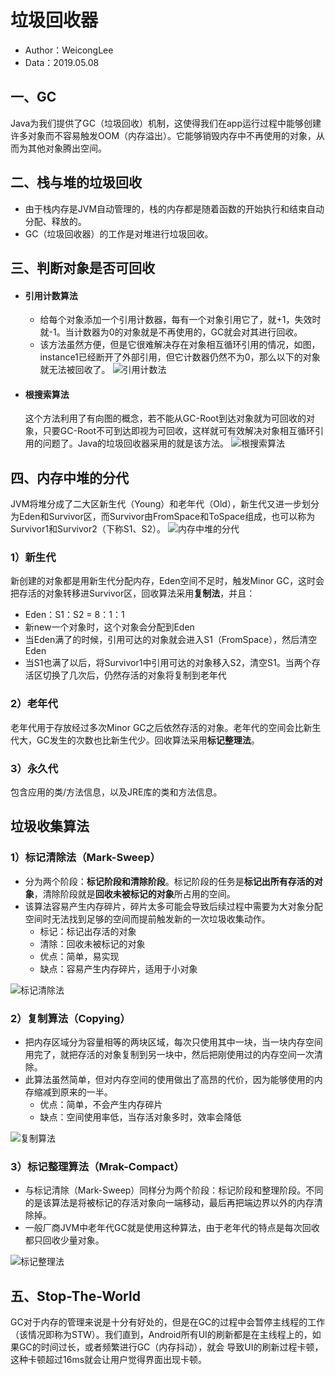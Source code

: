 # **垃圾回收器**
- Author：WeicongLee
- Data：2019.05.08

## **一、GC**
Java为我们提供了GC（垃圾回收）机制，这使得我们在app运行过程中能够创建许多对象而不容易触发OOM（内存溢出）。它能够销毁内存中不再使用的对象，从而为其他对象腾出空间。

## **二、栈与堆的垃圾回收**
- 由于栈内存是JVM自动管理的，栈的内存都是随着函数的开始执行和结束自动分配、释放的。
- GC（垃圾回收器）的工作是对堆进行垃圾回收。

## **三、判断对象是否可回收**
- #### **引用计数算法**
   - 给每个对象添加一个引用计数器，每有一个对象引用它了，就+1，失效时就-1。当计数器为0的对象就是不再使用的，GC就会对其进行回收。
   - 该方法虽然方便，但是它很难解决存在对象相互循环引用的情况，如图，instance1已经断开了外部引用，但它计数器仍然不为0，那么以下的对象就无法被回收了。
   ![引用计数法](images/引用计数法.png)

- #### **根搜索算法**
    这个方法利用了有向图的概念，若不能从GC-Root到达对象就为可回收的对象，只要GC-Root不可到达即视为可回收，这样就可有效解决对象相互循环引用的问题了。Java的垃圾回收器采用的就是该方法。
    ![根搜索算法](images/根搜索算法.png)

## **四、内存中堆的分代**
JVM将堆分成了二大区新生代（Young）和老年代（Old），新生代又进一步划分为Eden和Survivor区，而Survivor由FromSpace和ToSpace组成，也可以称为Survivor1和Survivor2（下称S1、S2）。
![内存中堆的分代](images/内存中堆的分代.png)

### **1）新生代**
新创建的对象都是用新生代分配内存，Eden空间不足时，触发Minor GC，这时会把存活的对象转移进Survivor区，回收算法采用**复制法**，并且：
- Eden：S1：S2 = 8：1：1
- 新new一个对象时，这个对象会分配到Eden
- 当Eden满了的时候，引用可达的对象就会进入S1（FromSpace），然后清空Eden
- 当S1也满了以后，将Survivor1中引用可达的对象移入S2，清空S1。当两个存活区切换了几次后，仍然存活的对象将复制到老年代

### **2）老年代**
老年代用于存放经过多次Minor GC之后依然存活的对象。老年代的空间会比新生代大，GC发生的次数也比新生代少。回收算法采用**标记整理法**。

### **3）永久代**
包含应用的类/方法信息，以及JRE库的类和方法信息。


## **垃圾收集算法**
### **1）标记清除法（Mark-Sweep）**
- 分为两个阶段：**标记阶段和清除阶段**。标记阶段的任务是**标记出所有存活的对象**，清除阶段就是**回收未被标记的对象**所占用的空间。
- 该算法容易产生内存碎片，碎片太多可能会导致后续过程中需要为大对象分配空间时无法找到足够的空间而提前触发新的一次垃圾收集动作。
   - 标记：标记出存活的对象
   - 清除：回收未被标记的对象
   - 优点：简单，易实现
   - 缺点：容易产生内存碎片，适用于小对象

![标记清除法](images/标记清除法.jpg)

### **2）复制算法（Copying）**
- 把内存区域分为容量相等的两块区域，每次只使用其中一块，当一块内存空间用完了，就把存活的对象复制到另一块中，然后把刚使用过的内存空间一次清除。
- 此算法虽然简单，但对内存空间的使用做出了高昂的代价，因为能够使用的内存缩减到原来的一半。
   - 优点：简单，不会产生内存碎片
   - 缺点：空间使用率低，当存活对象多时，效率会降低

![复制算法](images/复制算法.jpg)

### **3）标记整理算法（Mrak-Compact）**
- 与标记清除（Mark-Sweep）同样分为两个阶段：标记阶段和整理阶段。不同的是该算法是将被标记的存活对象向一端移动，最后再把端边界以外的内存清除掉。
- 一般厂商JVM中老年代GC就是使用这种算法，由于老年代的特点是每次回收都只回收少量对象。

![标记整理法](images/标记整理法.jpg)


## **五、Stop-The-World**
GC对于内存的管理来说是十分有好处的，但是在GC的过程中会暂停主线程的工作（该情况即称为STW）。我们直到，Android所有UI的刷新都是在主线程上的，如果GC的时间过长，或者频繁进行GC（内存抖动），就会 导致UI的刷新过程卡顿，这种卡顿超过16ms就会让用户觉得界面出现卡顿。